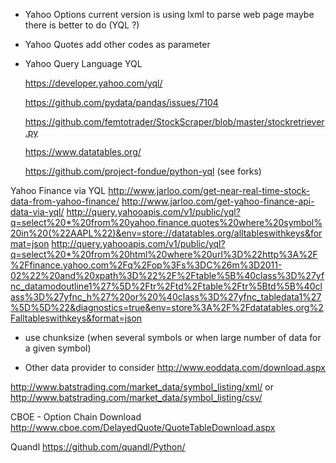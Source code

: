* Yahoo Options
  current version is using lxml to parse web page
  maybe there is better to do (YQL ?)

* Yahoo Quotes
  add other codes as parameter

* Yahoo Query Language YQL

  https://developer.yahoo.com/yql/
  
  https://github.com/pydata/pandas/issues/7104
  
  https://github.com/femtotrader/StockScraper/blob/master/stockretriever.py
  
  https://www.datatables.org/
  
  https://github.com/project-fondue/python-yql (see forks)

Yahoo Finance via YQL
http://www.jarloo.com/get-near-real-time-stock-data-from-yahoo-finance/
http://www.jarloo.com/get-yahoo-finance-api-data-via-yql/
http://query.yahooapis.com/v1/public/yql?q=select%20*%20from%20yahoo.finance.quotes%20where%20symbol%20in%20(%22AAPL%22)&env=store://datatables.org/alltableswithkeys&format=json
http://query.yahooapis.com/v1/public/yql?q=select%20*%20from%20html%20where%20url%3D%22http%3A%2F%2Ffinance.yahoo.com%2Fq%2Fop%3Fs%3DC%26m%3D2011-02%22%20and%20xpath%3D%22%2F%2Ftable%5B%40class%3D%27yfnc_datamodoutline1%27%5D%2Ftr%2Ftd%2Ftable%2Ftr%5Btd%5B%40class%3D%27yfnc_h%27%20or%20%40class%3D%27yfnc_tabledata1%27%5D%5D%22&diagnostics=true&env=store%3A%2F%2Fdatatables.org%2Falltableswithkeys&format=json

* use chunksize (when several symbols or when large number of data for a given symbol)

* Other data provider to consider
http://www.eoddata.com/download.aspx

http://www.batstrading.com/market_data/symbol_listing/xml/
or http://www.batstrading.com/market_data/symbol_listing/csv/

CBOE - Option Chain Download
http://www.cboe.com/DelayedQuote/QuoteTableDownload.aspx

Quandl
https://github.com/quandl/Python/